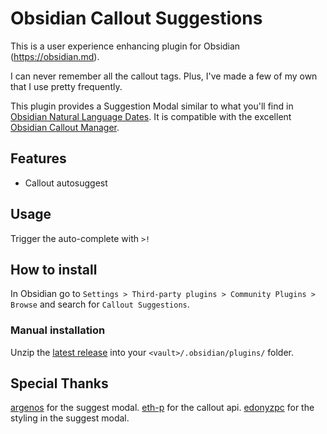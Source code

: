 # Obsidian Callout Suggestions

This is a user experience enhancing plugin for Obsidian (https://obsidian.md).

I can never remember all the callout tags. Plus, I've made a few of my own that I use pretty frequently.

This plugin provides a Suggestion Modal similar to what you'll find in [Obsidian Natural Language Dates](https://github.com/argenos/nldates-obsidian).
It is compatible with the excellent [Obsidian Callout Manager](https://github.com/eth-p/obsidian-callout-manager).

## Features
- Callout autosuggest

## Usage
Trigger the auto-complete with ``` >! ```

## How to install

In Obsidian go to `Settings > Third-party plugins > Community Plugins > Browse` and search for `Callout Suggestions`.

### Manual installation

Unzip the [latest release](https://github.com/cwfryer/obsidian-callout-suggestions/releases/latest) into your `<vault>/.obsidian/plugins/` folder.

## Special Thanks
[argenos](https://github.com/argenos/nldates-obsidian) for the suggest modal.
[eth-p](https://github.com/eth-p/obsidian-callout-manager) for the callout api.
[edonyzpc](https://github.com/edonyzpc/personal-assistant) for the styling in the suggest modal.
